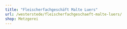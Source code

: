 ```yaml
---
title: "Fleischerfachgeschäft Malte Luers"
url: /westerstede/fleischerfachgeschaeft-malte-luers/
shop: Metzgerei
---
```

